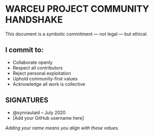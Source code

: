 # WARCEU PROJECT COMMUNITY HANDSHAKE

This document is a symbolic commitment — not legal — but ethical.

## I commit to:

- Collaborate openly
- Respect all contributors
- Reject personal exploitation
- Uphold community-first values
- Acknowledge all work is collective

## SIGNATURES

- @synnaulaid – July 2020
- [Add your GitHub username here]

*Adding your name means you align with these values.*
